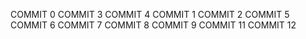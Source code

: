COMMIT 0
COMMIT 3
COMMIT 4
COMMIT 1
COMMIT 2
COMMIT 5
COMMIT 6
COMMIT 7
COMMIT 8
COMMIT 9
COMMIT 11
COMMIT 12